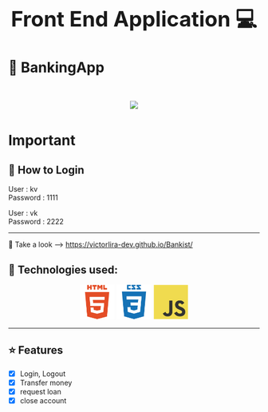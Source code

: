 ## **<h1 align="center">Front End Application 💻</h1>**

# 🏦 BankingApp

<h1 align="center">
    <img src="https://user-images.githubusercontent.com/33066794/140598586-81dc1bae-ec29-4feb-bfde-176b4b059166.png"/>
</h1>

# Important
## :key: How to Login

User : kv <br/>
Password : 1111

User : vk <br/>
Password : 2222

---


:key: Take a look --> https://victorlira-dev.github.io/Bankist/


## :rocket: Technologies used:
<p align="center">
<img src="https://github.com/devicons/devicon/blob/master/icons/html5/html5-plain-wordmark.svg" alt="html5"  width="70" height="70"/>
<img src="https://github.com/devicons/devicon/blob/master/icons/css3/css3-plain-wordmark.svg" alt="css3" width="70" height="70"/>
<img src="https://github.com/devicons/devicon/blob/master/icons/javascript/javascript-original.svg" alt="javascript" width="70" height="70"/>
</p>

---

## ⭐ Features
- [x] Login, Logout
- [x] Transfer money
- [x] request loan
- [x] close account
